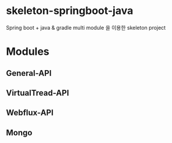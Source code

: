 # skeleton-springboot-java
Spring boot + java & gradle multi module 을 이용한 skeleton project

# Modules
## General-API
## VirtualTread-API
## Webflux-API
## Mongo